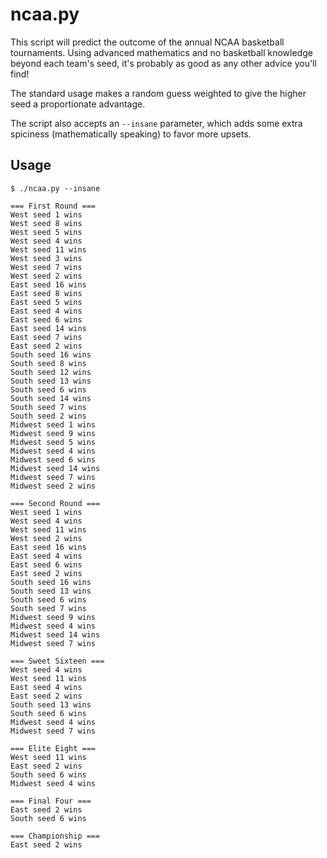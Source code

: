 # ncaa.py

This script will predict the outcome of the annual NCAA basketball tournaments. Using advanced mathematics and no basketball knowledge beyond each team's seed, it's probably as good as any other advice you'll find!

The standard usage makes a random guess weighted to give the higher seed a proportionate advantage.

The script also accepts an `--insane` parameter, which adds some extra spiciness (mathematically speaking) to favor more upsets.


## Usage

```
$ ./ncaa.py --insane

=== First Round ===
West seed 1 wins
West seed 8 wins
West seed 5 wins
West seed 4 wins
West seed 11 wins
West seed 3 wins
West seed 7 wins
West seed 2 wins
East seed 16 wins
East seed 8 wins
East seed 5 wins
East seed 4 wins
East seed 6 wins
East seed 14 wins
East seed 7 wins
East seed 2 wins
South seed 16 wins
South seed 8 wins
South seed 12 wins
South seed 13 wins
South seed 6 wins
South seed 14 wins
South seed 7 wins
South seed 2 wins
Midwest seed 1 wins
Midwest seed 9 wins
Midwest seed 5 wins
Midwest seed 4 wins
Midwest seed 6 wins
Midwest seed 14 wins
Midwest seed 7 wins
Midwest seed 2 wins

=== Second Round ===
West seed 1 wins
West seed 4 wins
West seed 11 wins
West seed 2 wins
East seed 16 wins
East seed 4 wins
East seed 6 wins
East seed 2 wins
South seed 16 wins
South seed 13 wins
South seed 6 wins
South seed 7 wins
Midwest seed 9 wins
Midwest seed 4 wins
Midwest seed 14 wins
Midwest seed 7 wins

=== Sweet Sixteen ===
West seed 4 wins
West seed 11 wins
East seed 4 wins
East seed 2 wins
South seed 13 wins
South seed 6 wins
Midwest seed 4 wins
Midwest seed 7 wins

=== Elite Eight ===
West seed 11 wins
East seed 2 wins
South seed 6 wins
Midwest seed 4 wins

=== Final Four ===
East seed 2 wins
South seed 6 wins

=== Championship ===
East seed 2 wins
```
